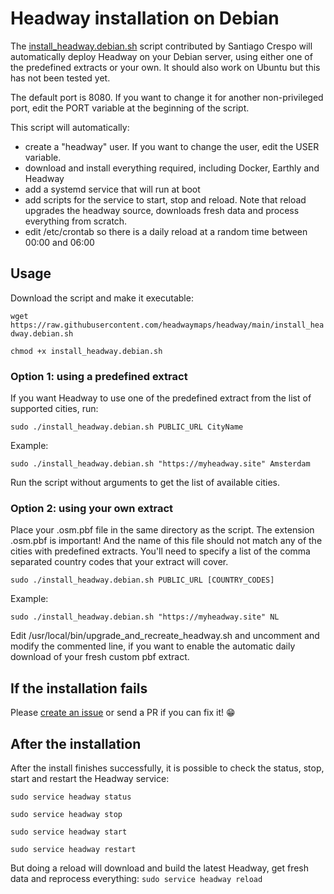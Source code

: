 # Headway installation on Debian

The [install_headway.debian.sh](./install_headway.debian.sh) script contributed by Santiago Crespo will automatically deploy Headway on your Debian server, using either one of the predefined extracts or your own. It should also work on Ubuntu but this has not been tested yet.

The default port is 8080. If you want to change it for another non-privileged port, edit the PORT variable at the beginning of the script.

This script will automatically:
 * create a "headway" user. If you want to change the user, edit the USER variable.
 * download and install everything required, including Docker, Earthly and Headway
 * add a systemd service that will run at boot
 * add scripts for the service to start, stop and reload. Note that reload upgrades the headway source, downloads fresh data and process everything from scratch.
 * edit /etc/crontab so there is a daily reload at a random time between 00:00 and 06:00

## Usage

Download the script and make it executable:

`wget https://raw.githubusercontent.com/headwaymaps/headway/main/install_headway.debian.sh`

`chmod +x install_headway.debian.sh`

### Option 1: using a predefined extract

If you want Headway to use one of the predefined extract from the list of supported cities, run:

`sudo ./install_headway.debian.sh PUBLIC_URL CityName`

Example:

`sudo ./install_headway.debian.sh "https://myheadway.site" Amsterdam`

Run the script without arguments to get the list of available cities.

### Option 2: using your own extract

Place your .osm.pbf file in the same directory as the script. The extension .osm.pbf is important! And the name of this file should not match any of the cities with predefined extracts. You'll need to specify a list of the comma separated country codes that your extract will cover.

`sudo ./install_headway.debian.sh PUBLIC_URL [COUNTRY_CODES]`

Example:

`sudo ./install_headway.debian.sh "https://myheadway.site" NL`

Edit /usr/local/bin/upgrade_and_recreate_headway.sh and uncomment and modify the commented line, if you want to enable the automatic daily download of your fresh custom pbf extract.

## If the installation fails

Please [create an issue](https://github.com/headwaymaps/headway/issues/new) or send a PR if you can fix it! 😁

## After the installation

After the install finishes successfully, it is possible to check the status, stop, start and restart the Headway service:

`sudo service headway status`

`sudo service headway stop`

`sudo service headway start`

`sudo service headway restart`

But doing a reload will download and build the latest Headway, get fresh data and reprocess everything:
`sudo service headway reload`

